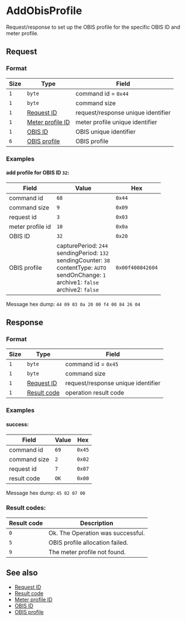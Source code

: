 # AddObisProfile

Request/response to set up the OBIS profile for the specific OBIS ID and meter profile.


## Request

### Format

| Size | Type                                             | Field                              |
| ---- | ------------------------------------------------ | ---------------------------------- |
| `1`  | `byte`                                           | command id = `0x44`                |
| `1`  | `byte`                                           | command size                       |
| `1`  | [Request ID](../types.md#request-id)             | request/response unique identifier |
| `1`  | [Meter profile ID](../types.md#meter-profile-id) | meter profile unique identifier    |
| `1`  | [OBIS ID](../types.md#obis-id)                   | OBIS unique identifier             |
| `6`  | [OBIS profile](../types.md#obis-profile)         | OBIS profile                       |


### Examples

#### add profile for OBIS ID `32`:

| Field            | Value                                                                                                                                                                  | Hex              |
| ---------------- | ---------------------------------------------------------------------------------------------------------------------------------------------------------------------- | ---------------- |
| command id       | `68`                                                                                                                                                                   | `0x44`           |
| command size     | `9`                                                                                                                                                                    | `0x09`           |
| request id       | `3`                                                                                                                                                                    | `0x03`           |
| meter profile id | `10`                                                                                                                                                                   | `0x0a`           |
| OBIS ID          | `32`                                                                                                                                                                   | `0x20`           |
| OBIS profile     | capturePeriod: `244` <br> sendingPeriod: `132` <br> sendingCounter: `38` <br> contentType: `AUTO` <br> sendOnChange: `1` <br> archive1: `false` <br> archive2: `false` | `0x00f400842604` |

Message hex dump: `44 09 03 0a 20 00 f4 00 84 26 04`


## Response

### Format

| Size | Type                                   | Field                              |
| ---- | -------------------------------------- | ---------------------------------- |
| `1`  | `byte`                                 | command id = `0x45`                |
| `1`  | `byte`                                 | command size                       |
| `1`  | [Request ID](../types.md#request-id)   | request/response unique identifier |
| `1`  | [Result code](../types.md#result-code) | operation result code              |


### Examples

#### success:

| Field        | Value | Hex    |
| ------------ | ----- | ------ |
| command id   | `69`  | `0x45` |
| command size | `2`   | `0x02` |
| request id   | `7`   | `0x07` |
| result code  | `OK`  | `0x00` |

Message hex dump: `45 02 07 00`


### Result codes:

| Result code | Description                       |
| ----------- | --------------------------------- |
| `0`         | Ok. The Operation was successful. |
| `5`         | OBIS profile allocation failed.   |
| `9`         | The meter profile not found.      |


## See also

* [Request ID](../types.md#request-id)
* [Result code](../types.md#result-code)
* [Meter profile ID](../types.md#meter-profile-id)
* [OBIS ID](../types.md#obis-id)
* [OBIS profile](../types.md#obis-profile)

